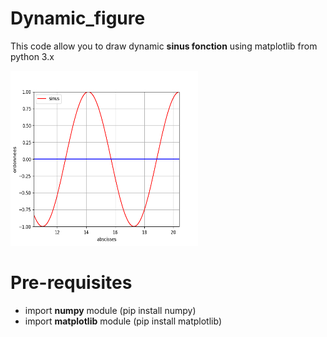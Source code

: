 # Dynamic_figure
This code allow you to draw dynamic <strong>sinus fonction</strong> using matplotlib from python 3.x

<img src="./Figure_1.png" alt="GNU/Linux" width="300" height="280"/>

# Pre-requisites
<ul>
  <li> import <strong>numpy</strong> module (pip install numpy)</li>
  <li> import <strong>matplotlib</strong> module (pip install matplotlib)</li>
</ul>
